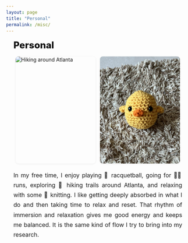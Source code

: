 ```yaml
---
layout: page
title: "Personal"
permalink: /misc/
---
```


<style>
.personal-section {
  max-width: 760px;
  margin: 1rem auto 2rem;
  padding: 0;
}

.personal-section h3 {
  margin: 0 0 1rem;
  font-size: 1.6rem;
  font-weight: 800;
  color: #111;
}

/* 이미지 그룹 */
.personal-gallery {
  display: flex;
  flex-wrap: wrap;
  justify-content: center;
  gap: 0.8rem;
  margin-bottom: 1.2rem;
}

.personal-gallery img {
  width: 32%;
  min-width: 220px;
  border-radius: 8px;
  object-fit: cover;
  box-shadow: 0 1px 4px rgba(0, 0, 0, 0.08);
  transition: transform 0.25s ease;
}

.personal-gallery img:hover {
  transform: scale(1.02);
}

/* 본문 */
.personal-section p {
  font-family: "Inter","Helvetica Neue",Arial,sans-serif;
  font-size: 1rem;
  line-height: 1.7;
  letter-spacing: -0.1px;
  color: var(--text);
  text-align: justify;
  margin: .4rem 0 1rem;
  -webkit-font-smoothing: antialiased;
  -moz-osx-font-smoothing: grayscale;
  text-rendering: optimizeLegibility;
}

/* 이모지 정렬 */
.personal-section p .emoji {
  vertical-align: -0.1em;
  margin: 0 .08em;
}

/* 모바일: 세로 배치 */
/* 모바일 보완 */
@media (max-width: 768px) {
  .personal-section {
    max-width: 100% !important;   /* 760px 고정 상한 해제 */
    padding: 0 12px;               /* 좌우 여백만 살짝 */
    box-sizing: border-box;
  }
  .personal-gallery {
    flex-direction: column;
    align-items: center;
    gap: 0.75rem;
  }
  .personal-gallery img {
    width: 100% !important;        /* 퍼센트/픽셀 혼용 이슈 방지 */
    max-width: 360px;              /* 너무 커 보이지 않게 상한만 */
  }
  .personal-section p {
    text-align: left;
  }
}

/* 태블릿 단계(옵션): 살짝 여유 */
@media (min-width: 769px) and (max-width: 1024px) {
  .personal-section { max-width: 92%; }
  .personal-gallery img { width: 44%; }
}
</style>

<section class="personal-section">
  <h3>Personal</h3>

  <!-- 이미지 3장 -->
  <div class="personal-gallery">
    <img src="/images/personal_hiking.jpg" alt="Hiking around Atlanta">
    <img src="/images/personal_knitting.jpg" alt="Knitting at home">
  </div>

  <p>
    In my free time, I enjoy playing 🎾 racquetball, going for 🏃‍♀️ runs, exploring 🥾 hiking trails around Atlanta,
    and relaxing with some 🧶 knitting. I like getting deeply absorbed in what I do and then taking time to relax and reset.
    That rhythm of immersion and relaxation gives me good energy and keeps me balanced.
    It is the same kind of flow I try to bring into my research.
  </p>
</section>

